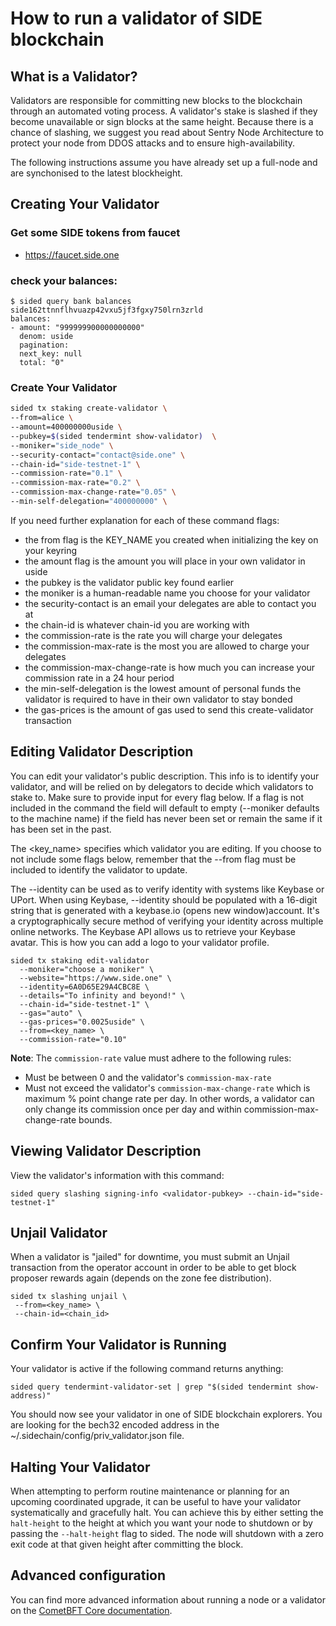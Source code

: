 # How to run a validator of SIDE blockchain

## What is a Validator?
Validators are responsible for committing new blocks to the blockchain through an automated voting process. A validator's stake is slashed if they become unavailable or sign blocks at the same height. Because there is a chance of slashing, we suggest you read about Sentry Node Architecture to protect your node from DDOS attacks and to ensure high-availability.

The following instructions assume you have already set up a full-node and are synchonised to the latest blockheight.

## Creating Your Validator

### Get some SIDE tokens from faucet

-  https://faucet.side.one

### check your balances:
```shell
$ sided query bank balances side162ttnnflhvuazp42vxu5jf3fgxy750lrn3zrld
balances:
- amount: "999999900000000000"
  denom: uside
  pagination:
  next_key: null
  total: "0"
```

### Create Your Validator

```sh
sided tx staking create-validator \
--from=alice \
--amount=400000000uside \
--pubkey=$(sided tendermint show-validator)  \
--moniker="side_node" \
--security-contact="contact@side.one" \
--chain-id="side-testnet-1" \
--commission-rate="0.1" \
--commission-max-rate="0.2" \
--commission-max-change-rate="0.05" \
--min-self-delegation="400000000" \
```

If you need further explanation for each of these command flags:

 - the from flag is the KEY_NAME you created when initializing the key on your keyring
 - the amount flag is the amount you will place in your own validator in uside 
 - the pubkey is the validator public key found earlier
 - the moniker is a human-readable name you choose for your validator
 - the security-contact is an email your delegates are able to contact you at
 - the chain-id is whatever chain-id you are working with
 - the commission-rate is the rate you will charge your delegates
 - the commission-max-rate is the most you are allowed to charge your delegates
 - the commission-max-change-rate is how much you can increase your commission rate in a 24 hour period
 - the min-self-delegation is the lowest amount of personal funds the validator is required to have in their own validator to stay bonded 
 - the gas-prices is the amount of gas used to send this create-validator transaction

## Editing Validator Description

You can edit your validator's public description. This info is to identify your validator, and will be relied on by delegators to decide which validators to stake to. Make sure to provide input for every flag below. If a flag is not included in the command the field will default to empty (--moniker defaults to the machine name) if the field has never been set or remain the same if it has been set in the past.

The <key_name> specifies which validator you are editing. If you choose to not include some flags below, remember that the --from flag must be included to identify the validator to update.

The --identity can be used as to verify identity with systems like Keybase or UPort. When using Keybase, --identity should be populated with a 16-digit string that is generated with a keybase.io (opens new window)account. It's a cryptographically secure method of verifying your identity across multiple online networks. The Keybase API allows us to retrieve your Keybase avatar. This is how you can add a logo to your validator profile.

```shell
sided tx staking edit-validator
  --moniker="choose a moniker" \
  --website="https://www.side.one" \
  --identity=6A0D65E29A4CBC8E \
  --details="To infinity and beyond!" \
  --chain-id="side-testnet-1" \
  --gas="auto" \
  --gas-prices="0.0025uside" \
  --from=<key_name> \
  --commission-rate="0.10"
```

**Note**: The `commission-rate` value must adhere to the following rules:

 - Must be between 0 and the validator's `commission-max-rate`
 - Must not exceed the validator's `commission-max-change-rate` which is maximum % point change rate per day. In other words, a validator can only change its commission once per day and within commission-max-change-rate bounds.

## Viewing Validator Description

View the validator's information with this command:

```shell
sided query slashing signing-info <validator-pubkey> --chain-id="side-testnet-1"
```

## Unjail Validator
When a validator is "jailed" for downtime, you must submit an Unjail transaction from the operator account in order to be able to get block proposer rewards again (depends on the zone fee distribution).

```shell
sided tx slashing unjail \
 --from=<key_name> \
 --chain-id=<chain_id>
```

## Confirm Your Validator is Running

Your validator is active if the following command returns anything:

```shell
sided query tendermint-validator-set | grep "$(sided tendermint show-address)"
```

You should now see your validator in one of SIDE blockchain explorers. You are looking for the bech32 encoded address in the ~/.sidechain/config/priv_validator.json file.

## Halting Your Validator
When attempting to perform routine maintenance or planning for an upcoming coordinated upgrade, it can be useful to have your validator systematically and gracefully halt. You can achieve this by either setting the `halt-height` to the height at which you want your node to shutdown or by passing the `--halt-height` flag to sided. The node will shutdown with a zero exit code at that given height after committing the block.

## Advanced configuration
You can find more advanced information about running a node or a validator on the [CometBFT Core documentation](https://docs.cometbft.com/v0.34/core/validators).

#